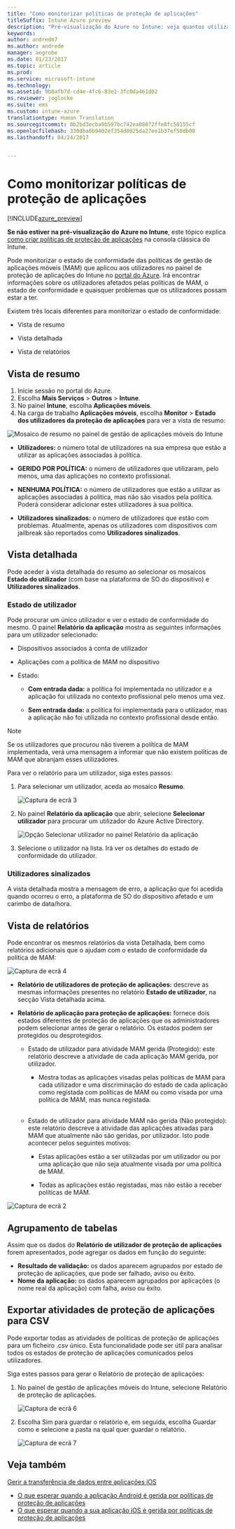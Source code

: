```yaml
---
title: "Como monitorizar políticas de proteção de aplicações"
titleSuffix: Intune Azure preview
description: "Pré-visualização do Azure no Intune: veja quantos utilizadores têm a política e desagregue para descobrir mais detalhes."
keywords: 
author: andredm7
ms.author: andredm
manager: angrobe
ms.date: 01/23/2017
ms.topic: article
ms.prod: 
ms.service: microsoft-intune
ms.technology: 
ms.assetid: 9b0afb7d-cd4e-4fc6-83e2-3fc0da461d02
ms.reviewer: joglocke
ms.suite: ems
ms.custom: intune-azure
translationtype: Human Translation
ms.sourcegitcommit: 8b2bd3ecba0b597bc742ea08872ffe8fc58155cf
ms.openlocfilehash: 330dba6b9402ef354d0925da27ee1b37ef50db00
ms.lasthandoff: 04/24/2017


---
```


# <a name="how-to-monitor-app-protection-policies"></a>Como monitorizar políticas de proteção de aplicações
[!INCLUDE[azure_preview](../includes/azure_preview.md)]

**Se não estiver na pré-visualização do Azure no Intune**, este tópico explica [como criar políticas de proteção de aplicações](https://docs.microsoft.com/en-us/intune/deploy-use/create-and-deploy-mobile-app-management-policies-with-microsoft-intune) na consola clássica do Intune.


Pode monitorizar o estado de conformidade das políticas de gestão de aplicações móveis (MAM) que aplicou aos utilizadores no painel de proteção de aplicações do Intune no [portal do Azure](https://portal.azure.com). Irá encontrar informações sobre os utilizadores afetados pelas políticas de MAM, o estado de conformidade e quaisquer problemas que os utilizadores possam estar a ter.

Existem três locais diferentes para monitorizar o estado de conformidade:

-   Vista de resumo

-   Vista detalhada

-   Vista de relatórios

## <a name="summary-view"></a>Vista de resumo

1. Inicie sessão no portal do Azure.
2. Escolha **Mais Serviços** > **Outros** > **Intune**.
3. No painel **Intune**, escolha **Aplicações móveis**.
4. Na carga de trabalho **Aplicações móveis**, escolha **Monitor** > **Estado dos utilizadores da proteção de aplicações** para ver a vista de resumo:

![Mosaico de resumo no painel de gestão de aplicações móveis do Intune](../media/app-protection-user-status-summary.png)

-   **Utilizadores:** o número total de utilizadores na sua empresa que estão a utilizar as aplicações associadas à política.

-   **GERIDO POR POLÍTICA:** o número de utilizadores que utilizaram, pelo menos, uma das aplicações no contexto profissional.

-   **NENHUMA POLÍTICA:** o número de utilizadores que estão a utilizar as aplicações associadas à política, mas não são visados pela política. Poderá considerar adicionar estes utilizadores à sua política.

- **Utilizadores sinalizados:** o número de utilizadores que estão com problemas. Atualmente, apenas os utilizadores com dispositivos com jailbreak são reportados como **Utilizadores sinalizados**.


## <a name="detailed-view"></a>Vista detalhada
Pode aceder à vista detalhada do resumo ao selecionar os mosaicos **Estado do utilizador** (com base na plataforma de SO do dispositivo) e **Utilizadores sinalizados**.

### <a name="user-status"></a>Estado de utilizador
Pode procurar um único utilizador e ver o estado de conformidade do mesmo. O painel **Relatório da aplicação** mostra as seguintes informações para um utilizador selecionado:
- Dispositivos associados à conta de utilizador

- Aplicações com a política de MAM no dispositivo

- Estado:

  - **Com entrada dada:** a política foi implementada no utilizador e a aplicação foi utilizada no contexto profissional pelo menos uma vez.

  - **Sem entrada dada:** a política foi implementada para o utilizador, mas a aplicação não foi utilizada no contexto profissional desde então.

>[!NOTE]
> Se os utilizadores que procurou não tiverem a política de MAM implementada, verá uma mensagem a informar que não existem políticas de MAM que abranjam esses utilizadores.

Para ver o relatório para um utilizador, siga estes passos:

1.  Para selecionar um utilizador, aceda ao mosaico **Resumo**.

    ![Captura de ecrã 3](../media/MAM-reporting-6.png)

2. No painel **Relatório da aplicação** que abrir, selecione **Selecionar utilizador** para procurar um utilizador do Azure Active Directory.

    ![Opção Selecionar utilizador no painel Relatório da aplicação](../media/MAM-reporting-2.png)

3. Selecione o utilizador na lista. Irá ver os detalhes do estado de conformidade do utilizador.

### <a name="flagged-users"></a>Utilizadores sinalizados
A vista detalhada mostra a mensagem de erro, a aplicação que foi acedida quando ocorreu o erro, a plataforma de SO do dispositivo afetado e um carimbo de data/hora.

## <a name="reporting-view"></a>Vista de relatórios

Pode encontrar os mesmos relatórios da vista Detalhada, bem como relatórios adicionais que o ajudam com o estado de conformidade da política de MAM:

![Captura de ecrã 4](../media/MAM-reporting-7.png)

-   **Relatório de utilizadores de proteção de aplicações:** descreve as mesmas informações presentes no relatório **Estado de utilizador**, na secção Vista detalhada acima.

-   **Relatório de aplicação para proteção de aplicações:** fornece dois estados diferentes de proteção de aplicações que os administradores podem selecionar antes de gerar o relatório. Os estados podem ser protegidos ou desprotegidos.

    -   Estado de utilizador para atividade MAM gerida (Protegido): este relatório descreve a atividade de cada aplicação MAM gerida, por utilizador.

        -   Mostra todas as aplicações visadas pelas políticas de MAM para cada utilizador e uma discriminação do estado de cada aplicação como registada com políticas de MAM ou como visada por uma política de MAM, mas nunca registada.
<br></br>
    -   Estado de utilizador para atividade MAM não gerida (Não protegido): este relatório descreve a atividade das aplicações ativadas para MAM que atualmente não são geridas, por utilizador. Isto pode acontecer pelos seguintes motivos:

        -   Estas aplicações estão a ser utilizadas por um utilizador ou por uma aplicação que não seja atualmente visada por uma política de MAM.

        -   Todas as aplicações estão registadas, mas não estão a receber políticas de MAM.

![Captura de ecrã 2](../media/MAM-reporting-4.png)

## <a name="table-grouping"></a>Agrupamento de tabelas

Assim que os dados do **Relatório de utilizador de proteção de aplicações** forem apresentados, pode agregar os dados em função do seguinte:

- **Resultado de validação:** os dados aparecem agrupados por estado de proteção de aplicações, que pode ser falhado, aviso ou êxito.
- **Nome da aplicação:** os dados aparecem agrupados por aplicações (o nome real da aplicação) com falha, aviso ou êxito.

## <a name="export-app-protection-activities-to-csv"></a>Exportar atividades de proteção de aplicações para CSV

Pode exportar todas as atividades de políticas de proteção de aplicações para um ficheiro .csv único. Esta funcionalidade pode ser útil para analisar todos os estados de proteção de aplicações comunicados pelos utilizadores.

Siga estes passos para gerar o Relatório de proteção de aplicações:

1. No painel de gestão de aplicações móveis do Intune, selecione Relatório de proteção de aplicações.

    ![Captura de ecrã 6](../media/app-protection-report-csv-2.png)

2. Escolha Sim para guardar o relatório e, em seguida, escolha Guardar como e selecione a pasta na qual quer guardar o relatório.

    ![Captura de ecrã 7](../media/app-protection-report-csv-1.png)

## <a name="see-also"></a>Veja também
[Gerir a transferência de dados entre aplicações iOS](manage-data-transfer-between-ios-apps-with-microsoft-intune.md)

* [O que esperar quando a aplicação Android é gerida por políticas de proteção de aplicações](app-protection-enabled-android-apps.md)
* [O que esperar quando a sua aplicação iOS é gerida por políticas de proteção de aplicações](app-protection-enabled-ios-apps.md)


